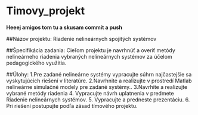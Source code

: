 # Timovy_projekt
__Heeej amigos tom tu a skusam commit a push__

##Názov projektu: 	Riadenie nelineárnych spojitých systémov

##Špecifikácia zadania: 
Cieľom projektu je navrhnúť a overiť metódy nelineárneho riadenia vybraných nelineárnych systémov za účelom pedagogického využitia.

	
##Úlohy:
1.Pre zadané nelineárne systémy vypracujte súhrn najčastejšie sa vyskytujúcich riešení v literatúre.
2.Navrhnite a realizujte v prostredí Matlab nelineárne simulačné modely pre zadané systémy..
3.Navrhite a realizujte vybrané metódy riadenia
4. Vypracujte návrh uplatnenia v predmete Riadenie nelineárnych systémov.
5. Vypracujte a predneste prezentáciu.
6. Pri riešení postupujte podľa zásad tímového projektu.
